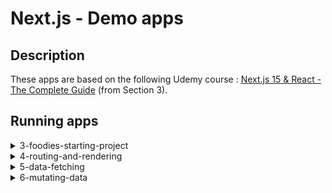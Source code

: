 # Next.js - Demo apps

## Description
These apps are based on the following Udemy course : [Next.js 15 & React - The Complete Guide](https://www.udemy.com/course/nextjs-react-the-complete-guide/) (from Section 3).

## Running apps

<!-- 3-foodies-starting-project -->

<details>
<summary>3-foodies-starting-project</summary>
<dl><dd><dl><dd>

### Initialize project :
* `npm install`
* `node initdb.js`

### Run Next.js app in DEV mode :
* `npm run dev`

### Run Next.js app in PROD mode :
* `npm run build`
* `npm start`

> **Submitting images won't work in Production mode**, as we're storing images dynamically in the [public folder](./public/images), and Next.js ignores this folder when building the application. Then, this feature only works in Development mode.
> 
> **A good practice would be to store images in a Cloud service such as [AWS S3](https://aws.amazon.com/fr/s3/).**
</dl></dd></dl></dd>
</details>

<!-- 4-routing-and-rendering -->

<details>
<summary>4-routing-and-rendering</summary>
<dl><dd><dl><dd>

### Initialize project :
* `npm install`

### Run Next.js app :
* `npm run dev`

> This project also contains an example of [route.js](4-routing-and-rendering/app/(content)/api/route.js) and [middleware.js](4-routing-and-rendering/middleware.js) for demo, but they are not used.

</dl></dd></dl></dd>
</details>

<!-- 5-data-fetching -->

<details>
<summary>5-data-fetching</summary>
<dl><dd><dl><dd>

### Initialize project :
* `npm install`

### Run Next.js app :
* `npm run dev`

> Note that **data.db** has been moved manually, but was originally generated when the Express.js server was first started.

> **Express.js backend does not need to run.** This backend server is temporarily useful for following the [Udemy course](https://www.udemy.com/course/nextjs-react-the-complete-guide/) (Section 5), but then everything is modified to use the database with Next.js data fetching instead of using this external Express.js API.
> 
> **More info here : [DataFetching.md](5-data-fetching/DataFetching.md)**

</dl></dd></dl></dd>
</details>

<!-- 6-mutating-data -->

<details>
<summary>6-mutating-data</summary>
<dl><dd><dl><dd>

### Initialize project :
* `npm install`

### Add your Cloudinary credentials :
* Create a free https://cloudinary.com/ account.
* In your home dashboard, find your API key or create a new one.
* Then use your `Cloud name`, `API Key` and `API Secret` to fill in all [.env.local](6-mutating-data/.env.local) fields.

### Run Next.js app in DEV mode :
* `npm run dev`

### Run Next.js app in PROD mode :
* `npm run build`
* `npm start`

> Note that **posts.db** will be automatically created when starting the application.

</dl></dd></dl></dd>
</details>